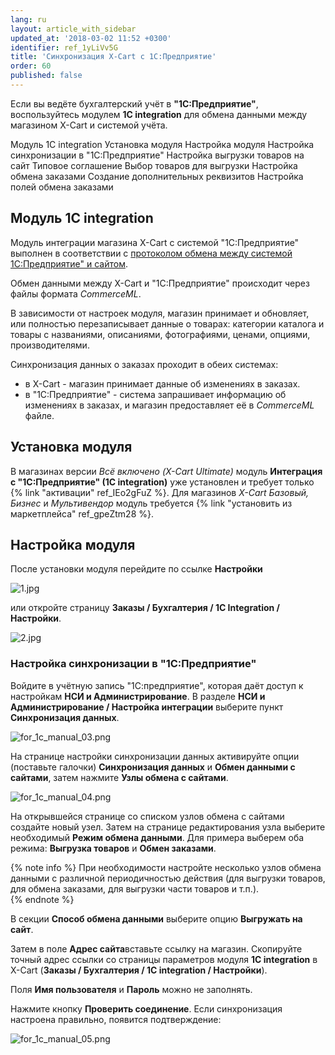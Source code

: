 ```yaml
---
lang: ru
layout: article_with_sidebar
updated_at: '2018-03-02 11:52 +0300'
identifier: ref_1yLiVv5G
title: 'Синхронизация X-Cart с 1С:Предприятие'
order: 60
published: false
---
```

Если вы ведёте бухгалтерский учёт в **"1С:Предприятие"**, воспользуйтесь модулем **1C integration** для обмена данными между магазином X-Cart и системой учёта.

Модуль 1C integration
Установка модуля
Настройка модуля 
Настройка синхронизации в "1С:Предприятие"
Настройка выгрузки товаров на сайт
Типовое соглашение
Выбор товаров для выгрузки
Настройка обмена заказами
Создание дополнительных реквизитов
Настройка полей обмена заказами

## Модуль 1C integration
Модуль интеграции магазина X-Cart c системой "1С:Предприятие" выполнен в соответствии с [протоколом обмена между системой 1С:Предприятие" и сайтом](http://v8.1c.ru/edi/edi_stnd/131/ "Синхронизация X-Cart с 1С:Предприятие"). 

Обмен данными между X-Cart и "1С:Предприятие" происходит через файлы формата _CommerceML_.

В зависимости от настроек модуля, магазин принимает и обновляет, или полностью перезаписывает данные о товарах: категории каталога и товары с названиями, описаниями, фотографиями, ценами, опциями, производителями.

Синхронизация данных о заказах проходит в обеих системах: 
- в X-Cart - магазин принимает данные об изменениях в заказах. 
- в "1С:Предприятие" - система запрашивает информацию об изменениях в заказах, и магазин предоставляет её в _CommerceML_ файле.

## Установка модуля
В магазинах версии _Всё включено (X-Cart Ultimate)_ модуль **Интеграция с "1С:Предприятие" (1C integration)** уже установлен и требует только {% link "активации" ref_IEo2gFuZ %}. Для магазинов _X-Cart Базовый, Бизнес_ и  _Мультивендор_ модуль требуется {% link "установить из маркетплейса" ref_gpeZtm28 %}.

## Настройка модуля

После установки модуля перейдите по ссылке **Настройки** 

![1.jpg]({{site.baseurl}}/attachments/ref_1yLiVv5G/1.jpg)

или откройте страницу **Заказы / Бухгалтерия / 1C Integration / Настройки**.

![2.jpg]({{site.baseurl}}/attachments/ref_1yLiVv5G/2.jpg)

### Настройка синхронизации в "1С:Предприятие"

Войдите в учётную запись "1С:предприятие", которая даёт доступ к настройкам **НСИ и Администрирование**.
В разделе **НСИ и Администрирование / Настройка интеграции** выберите пункт **Синхронизация данных**.

![for_1c_manual_03.png]({{site.baseurl}}/attachments/ref_1yLiVv5G/for_1c_manual_03.png)

На странице настройки синхронизации данных активируйте опции (поставьте галочки) **Синхронизация данных** и **Обмен данными с сайтами**, затем нажмите **Узлы обмена с сайтами**.

![for_1c_manual_04.png]({{site.baseurl}}/attachments/ref_1yLiVv5G/for_1c_manual_04.png)

На открывшейся странице со списком узлов обмена с сайтами создайте новый узел. Затем на странице редактирования узла выберите необходимый **Режим обмена данными**. Для примера выберем оба режима: **Выгрузка товаров** и **Обмен заказами**.

{% note info %}
При необходимости настройте несколько узлов обмена данными с различной периодичностью действия (для выгрузки товаров, для обмена заказами, для выгрузки части товаров и т.п.).  
{% endnote %}

В секции **Способ обмена данными** выберите опцию **Выгружать на сайт**.

Затем в поле **Адрес сайта**вставьте ссылку на магазин. Скопируйте точный адрес ссылки со страницы параметров модуля **1С integration** в X-Cart (**Заказы / Бухгалтерия / 1C integration / Настройки**).

Поля **Имя пользователя** и **Пароль** можно не заполнять.

Нажмите кнопку **Проверить соединение**. Если синхронизация настроена правильно, появится подтверждение:

![for_1c_manual_05.png]({{site.baseurl}}/attachments/ref_1yLiVv5G/for_1c_manual_05.png)
